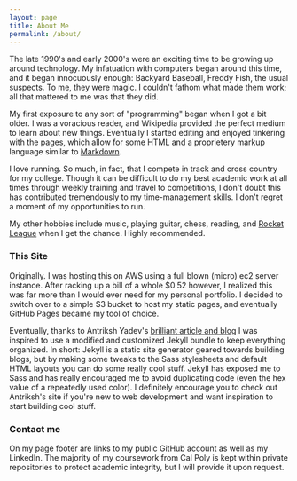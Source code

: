 ```yaml
---
layout: page
title: About Me
permalink: /about/
---
```


The late 1990's and early 2000's were an exciting time to be growing up around technology. My infatuation with computers began around this time, and it began innocuously enough: Backyard Baseball, Freddy Fish, the usual suspects. To me, they were magic. I couldn't fathom what made them work; all that mattered to me was that they did.

My first exposure to any sort of "programming" began when I got a bit older. I was a voracious reader, and Wikipedia provided the perfect medium to learn about new things. Eventually I started editing and enjoyed tinkering with the pages, which allow for some HTML and a proprietery markup language similar to [Markdown](https://en.wikipedia.org/wiki/Markdown).

I love running. So much, in fact, that I compete in track and cross country for my college. Though it can be difficult to do my best academic work at all times through weekly training and travel to competitions, I don't doubt this has contributed tremendously to my time-management skills. I don't regret a moment of my opportunities to run.

My other hobbies include music, playing guitar, chess, reading, and [Rocket League](http://store.steampowered.com/app/252950/) when I get the chance. Highly recommended.

### This Site

Originally. I was hosting this on AWS using a full blown (micro) ec2 server instance. After racking up a bill of a whole $0.52 however, I realized this was far more than I would ever need for my personal portfolio. I decided to switch over to a simple S3 bucket to host my static pages, and eventually GitHub Pages became my tool of choice.

Eventually, thanks to Antriksh Yadev's [brilliant article and blog](http://antrikshy.com/about/this-site) I was inspired to use a modified and customized Jekyll bundle to keep everything organized. In short: Jekyll is a static site generator geared towards building blogs, but by making some tweaks to the Sass stylesheets and default HTML layouts you can do some really cool stuff. Jekyll has exposed me to Sass and has really encouraged me to avoid duplicating code (even the hex value of a repeatedly used color). I definitely encourage you to check out Antriksh's site if you're new to web development and want inspiration to start building cool stuff.

### Contact me

On my page footer are links to my public GitHub account as well as my LinkedIn. The majority of my coursework from Cal Poly is kept within private repositories to protect academic integrity, but I will provide it upon request.